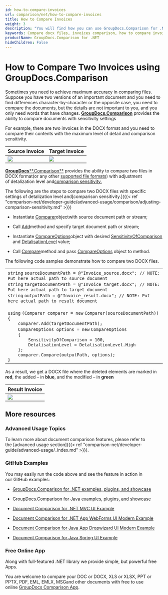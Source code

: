 ```yaml
---
id: how-to-compare-invoices
url: comparison/net/how-to-compare-invoices
title: How to Compare Invoices
weight: 3
description: "You will find how you can use GroupDocs.Comparison for .NET inside your production when comparing invoices. Look at file comparison sensitivity configuration and other use cases of the GroupDocs.Comparison API"
keywords: Compare docx files, invoices comparison, how to compare invoices
productName: GroupDocs.Comparison for .NET
hideChildren: False
---
```

# How to Compare Two Invoices using GroupDocs.Comparison

Sometimes you need to achieve maximum accuracy in comparing files. Suppose you have two versions of an important document and you need to find differences character-by-character or the opposite case, you need to compare the documents, but the details are not important to you, and you only need words that have changes. **[GroupDocs.Comparison](https://products.groupdocs.com/comparison/net)** provides the ability to compare documents with sensitivity settings  

For example, there are two invoices in the DOCX format and you need to compare their contents with the maximum level of detail and comparison sensitivity.

  

| Source Invoice | Target Invoice |
| --- | --- |
| ![](https://wiki.lisbon.dynabic.com/download/attachments/31490619/2.png?version=1&modificationDate=1584538043000&api=v2) | ![](https://wiki.lisbon.dynabic.com/download/attachments/31490619/1.png?version=1&modificationDate=1584538043000&api=v2) |

  

[**GroupDocs****.Comparison**](https://products.groupdocs.com/comparison/net) provides the ability to compare two files in DOCX format(or any other [supported file formats](https://docs.groupdocs.com/display/comparisonnet/Supported+Document+Formats)) with adjustment of detalization level and[comparison sensitivity.](https://docs.groupdocs.com/display/comparisonnet/Adjusting+comparison+sensitivity)

The following are the steps to compare two DOCX files with specific settings of detalization level and[comparison sensitivity.]({{< ref "comparison-net/developer-guide/advanced-usage/comparison/adjusting-comparison-sensitivity.md" >}})

*   Instantiate [Comparer](https://apireference.groupdocs.com/net/comparison/groupdocs.comparison/comparer)objectwith source document path or stream;
*   Call [Add](https://apireference.groupdocs.com/net/comparison/groupdocs.comparison/comparer/methods/add/index)method and specify target document path or stream;
*   Instantiate [CompareOptions](https://apireference.groupdocs.com/net/comparison/groupdocs.comparison.options/compareoptions)object with desired [SensitivityOfComparison](https://apireference.groupdocs.com/net/comparison/groupdocs.comparison.options/compareoptions/properties/sensitivityofcomparison) and [DetalisationLevel](https://apireference.groupdocs.com/net/comparison/groupdocs.comparison.options/compareoptions/properties/detalisationlevel) value;
    
*   Call [Compare](https://apireference.groupdocs.com/net/comparison/groupdocs.comparison.comparer/compare/methods/1)method and pass [CompareOptions](https://apireference.groupdocs.com/net/comparison/groupdocs.comparison.options/compareoptions) object to method.
    

The following code samples demonstrate how to compare two DOCX files.

<table class="confluenceTable"><tbody><tr><td class="confluenceTd"><div class="container" title="Hint: double-click to select code"><div class="line number1 index0 alt2"><code class="csharp keyword">string</code> <code class="csharp plain">sourceDocumentPath = </code><code class="csharp string">@"Invoice_source.docx"</code><code class="csharp plain">; </code><code class="csharp comments">// NOTE: Put here actual path to source document</code></div><div class="line number2 index1 alt1"><code class="csharp keyword">string</code> <code class="csharp plain">targetDocumentPath = </code><code class="csharp string">@"Invoice_target.docx"</code><code class="csharp plain">; </code><code class="csharp comments">// NOTE: Put here actual path to target document</code></div><div class="line number3 index2 alt2"><code class="csharp keyword">string</code> <code class="csharp plain">outputPath = </code><code class="csharp string">@"Invoice_result.docx"</code><code class="csharp plain">; </code><code class="csharp comments">// NOTE: Put here actual path to result document&nbsp;&nbsp;&nbsp;&nbsp;&nbsp;&nbsp;</code></div><div class="line number4 index3 alt1"><code class="csharp spaces">&nbsp;&nbsp;&nbsp;&nbsp;&nbsp;&nbsp;&nbsp;&nbsp;&nbsp;&nbsp;</code>&nbsp;</div><div class="line number5 index4 alt2"><code class="csharp keyword">using</code> <code class="csharp plain">(Comparer comparer = </code><code class="csharp keyword">new</code> <code class="csharp plain">Comparer(sourceDocumentPath))</code></div><div class="line number6 index5 alt1"><code class="csharp plain">{</code></div><div class="line number7 index6 alt2"><code class="csharp spaces">&nbsp;&nbsp;&nbsp;&nbsp;</code><code class="csharp plain">comparer.Add(targetDocumentPath);</code></div><div class="line number8 index7 alt1"><code class="csharp spaces">&nbsp;&nbsp;&nbsp;&nbsp;</code><code class="csharp plain">CompareOptions options = </code><code class="csharp keyword">new</code> <code class="csharp plain">CompareOptions</code></div><div class="line number9 index8 alt2"><code class="csharp spaces">&nbsp;&nbsp;&nbsp;&nbsp;</code><code class="csharp plain">{</code></div><div class="line number10 index9 alt1"><code class="csharp spaces">&nbsp;&nbsp;&nbsp;&nbsp;&nbsp;&nbsp;&nbsp;&nbsp;</code><code class="csharp plain">SensitivityOfComparison = 100,</code></div><div class="line number11 index10 alt2"><code class="csharp spaces">&nbsp;&nbsp;&nbsp;&nbsp;&nbsp;&nbsp;&nbsp;&nbsp;</code><code class="csharp plain">DetalisationLevel = DetalisationLevel.High</code></div><div class="line number12 index11 alt1"><code class="csharp spaces">&nbsp;&nbsp;&nbsp;&nbsp;</code><code class="csharp plain">};</code></div><div class="line number13 index12 alt2"><code class="csharp spaces">&nbsp;&nbsp;&nbsp;&nbsp;</code><code class="csharp plain">comparer.Compare(outputPath, options);</code></div><div class="line number14 index13 alt1"><code class="csharp plain">}</code></div></div></td></tr></tbody></table>

As a result, we get a DOCX file where the deleted elements are marked in **red**, the added – in **blue**, and the modified – in **green**

| Result Invoice |
| --- |
| ![](https://wiki.lisbon.dynabic.com/download/attachments/31490619/%3F%3F%3F%3F%3F%3F.PNG?version=1&modificationDate=1584539216000&api=v2) |

## More resources

### Advanced Usage Topics

To learn more about document comparison features, please refer to the [advanced usage section]({{< ref "comparison-net/developer-guide/advanced-usage/_index.md" >}}).

### GitHub Examples

You may easily run the code above and see the feature in action in our GitHub examples:

*   [GroupDocs.Comparison for .NET examples, plugins, and showcase](https://github.com/groupdocs-comparison/GroupDocs.Comparison-for-.NET)
    
*   [GroupDocs.Comparison for Java examples, plugins, and showcase](https://github.com/groupdocs-comparison/GroupDocs.Comparison-for-Java)
    
*   [Document Comparison for .NET MVC UI Example](https://github.com/groupdocs-comparison/GroupDocs.Comparison-for-.NET-MVC) 
    
*   [Document Comparison for .NET App WebForms UI Modern Example](https://github.com/groupdocs-comparison/GroupDocs.Comparison-for-.NET-WebForms)
    
*   [Document Comparison for Java App Dropwizard UI Modern Example](https://github.com/groupdocs-comparison/GroupDocs.Comparison-for-Java-Dropwizard)
    
*   [Document Comparison for Java Spring UI Example](https://github.com/groupdocs-comparison/GroupDocs.Comparison-for-Java-Spring)
    

### Free Online App

Along with full-featured .NET library we provide simple, but powerful free Apps.  

You are welcome to compare your DOC or DOCX, XLS or XLSX, PPT or PPTX, PDF, EML, EMLX, MSGand other documents with free to use online [GroupDocs Comparison App](https://products.groupdocs.app/comparison).
